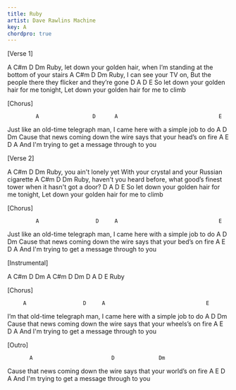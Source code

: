 ```yaml
---
title: Ruby
artist: Dave Rawlins Machine
key: A
chordpro: true
---
```

[Verse 1]

A     C#m                                  D               Dm
Ruby, let down your golden hair,  when I’m standing at the bottom of your stairs
A     C#m                            D                 Dm
Ruby, I can see your TV on,  But the people there they flicker and they’re gone
   D                                A         D                                    E
So let down your golden hair for me tonight,  Let down your golden hair for me to climb


[Chorus]

             A                 D      A                                E
Just like an old-time telegraph man,  I came here with a simple job to do
             A                         D              Dm 
Cause that news coming down the wire says that your head’s on fire
        A               E       D          A
And I'm trying to get a message through to you


[Verse 2]

A     C#m                            D                Dm
Ruby, you ain't lonely yet With your crystal and your Russian cigarette
A     C#m                                    D                    Dm
Ruby, haven't you heard before,  what good’s finest tower when it hasn't got a door?
D                                   A         D                                    E
So let down your golden hair for me tonight,  Let down your golden hair for me to climb


[Chorus]

             A                  D     A                                E
Just like an old-time telegraph man,  I came here with a simple job to do
             A                         D              Dm
Cause that news coming down the wire says that your bed’s on fire
        A               E       D          A
And I'm trying to get a message through to you


[Instrumental]

A          C#m     D     Dm      A     C#m     D     Dm     D     A     D     E
Ruby


[Chorus]

         A                  D     A                                E
I’m that old-time telegraph man,  I came here with a simple job to do
             A                         D              Dm
Cause that news coming down the wire says that your wheels’s on fire
        A               E       D          A
And I'm trying to get a message through to you


[Outro]

           A                         D              Dm
Cause that news coming down the wire says that your world’s on fire
        A               E       D          A
And I'm trying to get a message through to you
